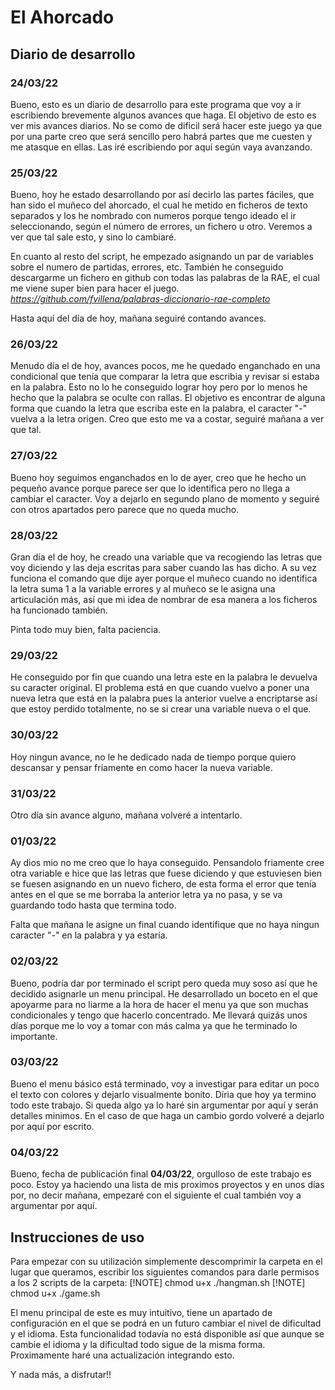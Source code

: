 # El Ahorcado 

## Diario de desarrollo

### 24/03/22
Bueno, esto es un diario de desarrollo para este programa que voy a ir escribiendo brevemente algunos avances que haga. El objetivo de esto es ver mis avances diarios. No se como de dificil será hacer este juego ya que por una parte creo que será sencillo pero habrá partes que me cuesten y me atasque en ellas. Las iré escribiendo por aquí según vaya avanzando.

### 25/03/22
Bueno, hoy he estado desarrollando por así decirlo las partes fáciles, que han sido el muñeco del ahorcado, el cual he metido en ficheros de texto separados y los he nombrado con numeros porque tengo ideado el ir seleccionando, según el número de errores, un fichero u otro. Veremos a ver que tal sale esto, y sino lo cambiaré.

En cuanto al resto del script, he empezado asignando un par de variables sobre el numero de partidas, errores, etc. También he conseguido descargarme un fichero en github con todas las palabras de la RAE, el cual me viene super bien para hacer el juego. 
*https://github.com/fvillena/palabras-diccionario-rae-completo*

Hasta aquí del día de hoy, mañana seguiré contando avances.

### 26/03/22
Menudo día el de hoy, avances pocos, me he quedado enganchado en una condicional que tenía que comparar la letra que escribia y revisar si estaba en la palabra. Esto no lo he conseguido lograr hoy pero por lo menos he hecho que la palabra se oculte con rallas. El objetivo es encontrar de alguna forma que cuando la letra que escriba este en la palabra, el caracter "-" vuelva a la letra origen. Creo que esto me va a costar, seguiré mañana a ver que tal.

### 27/03/22
Bueno hoy seguimos enganchados en lo de ayer, creo que he hecho un pequeño avance porque parece ser que lo identifica pero no llega a cambiar el caracter. 
Voy a dejarlo en segundo plano de momento y seguiré con otros apartados pero parece que no queda mucho.

### 28/03/22
Gran día el de hoy, he creado una variable que va recogiendo las letras que voy diciendo y las deja escritas para saber cuando las has dicho. A su vez funciona el comando que dije ayer porque el muñeco cuando no identifica la letra suma 1 a la variable errores y al muñeco se le asigna una articulación más, así que mi idea de nombrar de esa manera a los ficheros ha funcionado también.

Pinta todo muy bien, falta paciencia.

### 29/03/22
He conseguido por fin que cuando una letra este en la palabra le devuelva su caracter original. El problema está en que cuando vuelvo a poner una nueva letra que está en la palabra pues la anterior vuelve a encriptarse así que estoy perdido totalmente, no se si crear una variable nueva o el que.

### 30/03/22
Hoy ningun avance, no le he dedicado nada de tiempo porque quiero descansar y pensar friamente en como hacer la nueva variable.

### 31/03/22
Otro día sin avance alguno, mañana volveré a intentarlo.

### 01/03/22
Ay dios mio no me creo que lo haya conseguido. Pensandolo friamente cree otra variable e hice que las letras que fuese diciendo y que estuviesen bien se fuesen asignando en un nuevo fichero, de esta forma el error que tenía antes en el que se me borraba la anterior letra ya no pasa, y se va guardando todo hasta que termina todo. 

Falta que mañana le asigne un final cuando identifique que no haya ningun caracter "-" en la palabra y ya estaría.

### 02/03/22
Bueno, podría dar por terminado el script pero queda muy soso así que he decidido asignarle un menu principal. He desarrollado un boceto en el que apoyarme para no liarme a la hora de hacer el menu ya que son muchas condicionales y tengo que hacerlo concentrado. Me llevará quizás unos días porque me lo voy a tomar con más calma ya que he terminado lo importante.

### 03/03/22
Bueno el menu básico está terminado, voy a investigar para editar un poco el texto con colores y dejarlo visualmente bonito. Díria que hoy ya termino todo este trabajo. Si queda algo ya lo haré sin argumentar por aquí y serán detalles minimos. En el caso de que haga un cambio gordo volveré a dejarlo por aquí por escrito.

### 04/03/22
Bueno, fecha de publicación final **04/03/22**, orgulloso de este trabajo es poco. 
Estoy ya haciendo una lista de mis proximos proyectos y en unos días por, no decir mañana, empezaré con el siguiente el cual también voy a argumentar por aquí.

## Instrucciones de uso

Para empezar con su utilización simplemente descomprimir la carpeta en el lugar que queramos, escribir los siguientes comandos para darle permisos a los 2 scripts de la carpeta:
[!NOTE] chmod u+x ./hangman.sh
[!NOTE] chmod u+x ./game.sh

El menu principal de este es muy intuitivo, tiene un apartado de configuración en el que se podrá en un futuro cambiar el nivel de dificultad y el idioma. Esta funcionalidad todavía no está disponible así que aunque se cambie el idioma y la dificultad todo sigue de la misma forma. Proximamente haré una actualización integrando esto.

Y nada más, a disfrutar!!
